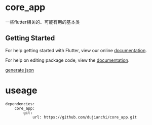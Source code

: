 # core_app

一些flutter相关的、可能有用的基本类

## Getting Started

For help getting started with Flutter, view our online [documentation](https://flutter.io/).

For help on editing package code, view the [documentation](https://flutter.io/developing-packages/).

[generate json](https://dujianchi.github.io/core_app/index.html)

# useage
```
dependencies:
    core_app:
        git:
            url: https://github.com/dujianchi/core_app.git
```
